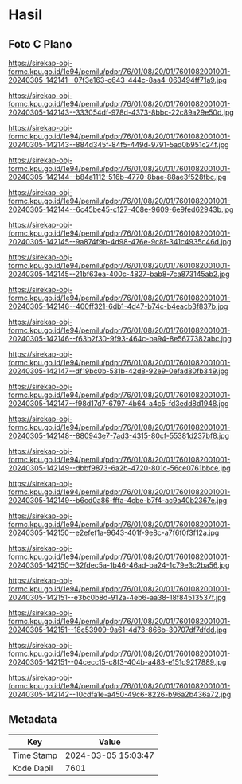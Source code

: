 # Hasil

## Foto C Plano

https://sirekap-obj-formc.kpu.go.id/1e94/pemilu/pdpr/76/01/08/20/01/7601082001001-20240305-142141--07f3e163-c643-444c-8aa4-063494ff71a9.jpg

https://sirekap-obj-formc.kpu.go.id/1e94/pemilu/pdpr/76/01/08/20/01/7601082001001-20240305-142143--333054df-978d-4373-8bbc-22c89a29e50d.jpg

https://sirekap-obj-formc.kpu.go.id/1e94/pemilu/pdpr/76/01/08/20/01/7601082001001-20240305-142143--884d345f-84f5-449d-9791-5ad0b951c24f.jpg

https://sirekap-obj-formc.kpu.go.id/1e94/pemilu/pdpr/76/01/08/20/01/7601082001001-20240305-142144--b84a1112-516b-4770-8bae-88ae3f528fbc.jpg

https://sirekap-obj-formc.kpu.go.id/1e94/pemilu/pdpr/76/01/08/20/01/7601082001001-20240305-142144--6c45be45-c127-408e-9609-6e9fed62943b.jpg

https://sirekap-obj-formc.kpu.go.id/1e94/pemilu/pdpr/76/01/08/20/01/7601082001001-20240305-142145--9a874f9b-4d98-476e-9c8f-341c4935c46d.jpg

https://sirekap-obj-formc.kpu.go.id/1e94/pemilu/pdpr/76/01/08/20/01/7601082001001-20240305-142145--21bf63ea-400c-4827-bab8-7ca873145ab2.jpg

https://sirekap-obj-formc.kpu.go.id/1e94/pemilu/pdpr/76/01/08/20/01/7601082001001-20240305-142146--400ff321-6db1-4d47-b74c-b4eacb3f837b.jpg

https://sirekap-obj-formc.kpu.go.id/1e94/pemilu/pdpr/76/01/08/20/01/7601082001001-20240305-142146--f63b2f30-9f93-464c-ba94-8e5677382abc.jpg

https://sirekap-obj-formc.kpu.go.id/1e94/pemilu/pdpr/76/01/08/20/01/7601082001001-20240305-142147--df19bc0b-531b-42d8-92e9-0efad80fb349.jpg

https://sirekap-obj-formc.kpu.go.id/1e94/pemilu/pdpr/76/01/08/20/01/7601082001001-20240305-142147--f98d17d7-6797-4b64-a4c5-fd3edd8d1948.jpg

https://sirekap-obj-formc.kpu.go.id/1e94/pemilu/pdpr/76/01/08/20/01/7601082001001-20240305-142148--880943e7-7ad3-4315-80cf-55381d237bf8.jpg

https://sirekap-obj-formc.kpu.go.id/1e94/pemilu/pdpr/76/01/08/20/01/7601082001001-20240305-142149--dbbf9873-6a2b-4720-801c-56ce0761bbce.jpg

https://sirekap-obj-formc.kpu.go.id/1e94/pemilu/pdpr/76/01/08/20/01/7601082001001-20240305-142149--b6cd0a86-fffa-4cbe-b7f4-ac9a40b2367e.jpg

https://sirekap-obj-formc.kpu.go.id/1e94/pemilu/pdpr/76/01/08/20/01/7601082001001-20240305-142150--e2efef1a-9643-401f-9e8c-a7f6f0f3f12a.jpg

https://sirekap-obj-formc.kpu.go.id/1e94/pemilu/pdpr/76/01/08/20/01/7601082001001-20240305-142150--32fdec5a-1b46-46ad-ba24-1c79e3c2ba56.jpg

https://sirekap-obj-formc.kpu.go.id/1e94/pemilu/pdpr/76/01/08/20/01/7601082001001-20240305-142151--e3bc0b8d-912a-4eb6-aa38-18f84513537f.jpg

https://sirekap-obj-formc.kpu.go.id/1e94/pemilu/pdpr/76/01/08/20/01/7601082001001-20240305-142151--18c53909-9a61-4d73-866b-30707df7dfdd.jpg

https://sirekap-obj-formc.kpu.go.id/1e94/pemilu/pdpr/76/01/08/20/01/7601082001001-20240305-142151--04cecc15-c8f3-404b-a483-e151d9217889.jpg

https://sirekap-obj-formc.kpu.go.id/1e94/pemilu/pdpr/76/01/08/20/01/7601082001001-20240305-142142--10cdfa1e-a450-49c6-8226-b96a2b436a72.jpg


## Metadata

| Key        | Value               |
| ---------- | ------------------- |
| Time Stamp | 2024-03-05 15:03:47 |
| Kode Dapil | 7601                |



